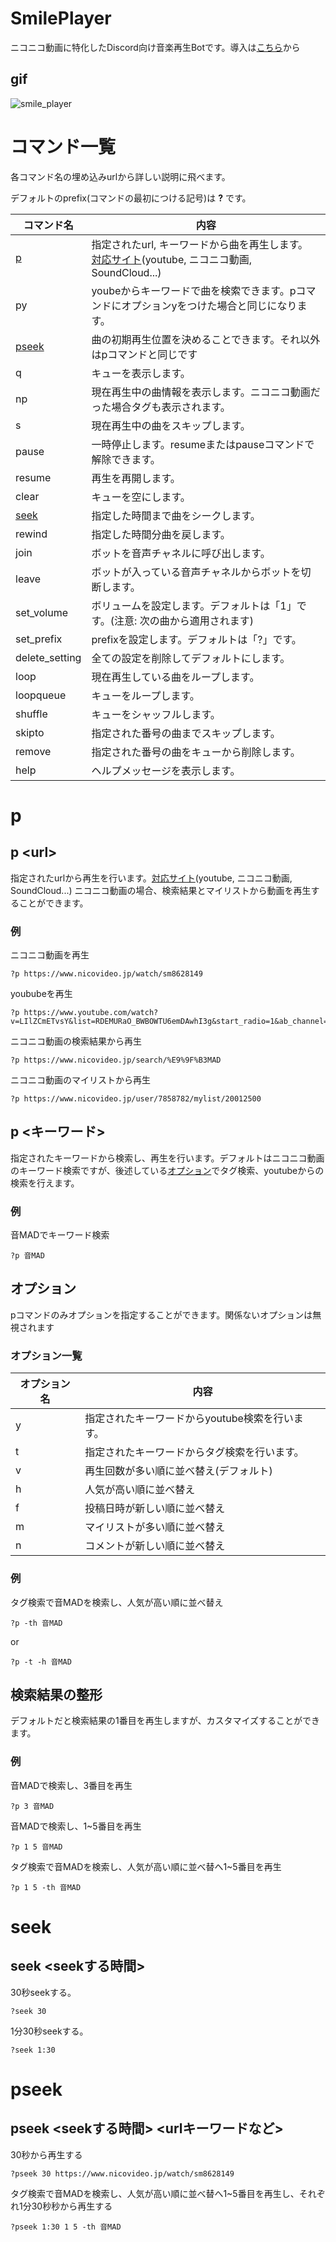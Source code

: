 # SmilePlayer
ニコニコ動画に特化したDiscord向け音楽再生Botです。導入は[こちら](https://discord.com/api/oauth2/authorize?client_id=773723833387319309&permissions=8&scope=bot)から
## gif
![smile_player](https://j.gifs.com/910gW8.gif)

# コマンド一覧
各コマンド名の埋め込みurlから詳しい説明に飛べます。

デフォルトのprefix(コマンドの最初につける記号)は **?** です。

|コマンド名  |内容  |
|---|---|
|[p](#p)  |指定されたurl, キーワードから曲を再生します。 [対応サイト](https://ytdl-org.github.io/youtube-dl/supportedsites.html)(youtube, ニコニコ動画, SoundCloud...)|
|py  |youbeからキーワードで曲を検索できます。pコマンドにオプションyをつけた場合と同じになります。|
|[pseek](#pseek)  |曲の初期再生位置を決めることできます。それ以外はpコマンドと同じです|
|q  |キューを表示します。|
|np  |現在再生中の曲情報を表示します。ニコニコ動画だった場合タグも表示されます。|
|s  |現在再生中の曲をスキップします。|
|pause  |一時停止します。resumeまたはpauseコマンドで解除できます。|
|resume  |再生を再開します。|
|clear  |キューを空にします。|
|[seek](#seek)  |指定した時間まで曲をシークします。|
|rewind  |指定した時間分曲を戻します。|
|join  |ボットを音声チャネルに呼び出します。|
|leave  |ボットが入っている音声チャネルからボットを切断します。|
|set_volume  |ボリュームを設定します。デフォルトは「1」です。(注意: 次の曲から適用されます)|
|set_prefix  |prefixを設定します。デフォルトは「?」です。|
|delete_setting  |全ての設定を削除してデフォルトにします。|
|loop  |現在再生している曲をループします。|
|loopqueue  |キューをループします。|
|shuffle  |キューをシャッフルします。|
|skipto  |指定された番号の曲までスキップします。|
|remove  |指定された番号の曲をキューから削除します。|
|help  |ヘルプメッセージを表示します。|

# p
## p \<url\>
指定されたurlから再生を行います。[対応サイト](https://ytdl-org.github.io/youtube-dl/supportedsites.html)(youtube, ニコニコ動画, SoundCloud...)
ニコニコ動画の場合、検索結果とマイリストから動画を再生することができます。  
### 例
ニコニコ動画を再生  
```
?p https://www.nicovideo.jp/watch/sm8628149
```
yoububeを再生  
```
?p https://www.youtube.com/watch?v=LIlZCmETvsY&list=RDEMURaO_BWBOWTU6emDAwhI3g&start_radio=1&ab_channel=NFRecordssakanaction
```
ニコニコ動画の検索結果から再生  
```
?p https://www.nicovideo.jp/search/%E9%9F%B3MAD
```
ニコニコ動画のマイリストから再生
```
?p https://www.nicovideo.jp/user/7858782/mylist/20012500
```
## p <キーワード>
指定されたキーワードから検索し、再生を行います。デフォルトはニコニコ動画のキーワード検索ですが、後述している[オプション](#オプション)でタグ検索、youtubeからの検索を行えます。
### 例
音MADでキーワード検索
```
?p 音MAD
```
## オプション
pコマンドのみオプションを指定することができます。関係ないオプションは無視されます
### オプション一覧
|オプション名  |内容  |
|---|---|
|y  |指定されたキーワードからyoutube検索を行います。|
|t  |指定されたキーワードからタグ検索を行います。|
|v  |再生回数が多い順に並べ替え(デフォルト) |
|h  |人気が高い順に並べ替え |
|f  |投稿日時が新しい順に並べ替え|
|m  |マイリストが多い順に並べ替え|
|n  |コメントが新しい順に並べ替え|
### 例
タグ検索で音MADを検索し、人気が高い順に並べ替え
```
?p -th 音MAD
```
or
```
?p -t -h 音MAD
```
## 検索結果の整形
デフォルトだと検索結果の1番目を再生しますが、カスタマイズすることができます。
### 例
音MADで検索し、3番目を再生
```
?p 3 音MAD
```
音MADで検索し、1~5番目を再生
```
?p 1 5 音MAD
```
タグ検索で音MADを検索し、人気が高い順に並べ替へ1~5番目を再生
```
?p 1 5 -th 音MAD
```
# seek
## seek <seekする時間>
30秒seekする。
```
?seek 30
```
1分30秒seekする。
```
?seek 1:30
```

# pseek
## pseek <seekする時間> <urlキーワードなど>
30秒から再生する
```
?pseek 30 https://www.nicovideo.jp/watch/sm8628149
```
タグ検索で音MADを検索し、人気が高い順に並べ替へ1~5番目を再生し、それぞれ1分30秒秒から再生する
```
?pseek 1:30 1 5 -th 音MAD
```
